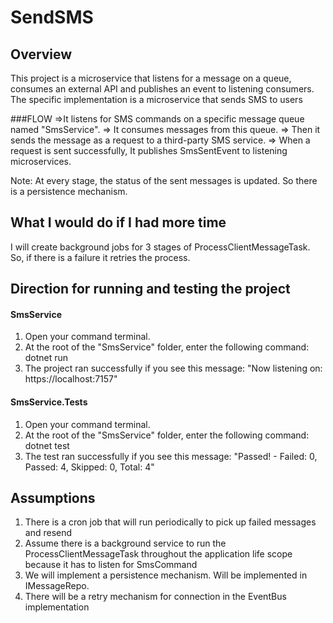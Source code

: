 # SendSMS
## Overview
This project is a microservice that listens for a message on a queue, consumes an external API and publishes an event to listening consumers.
The specific implementation is a microservice that sends SMS to users

###FLOW
=>It listens for SMS commands on a specific message queue named "SmsService". 
=> It consumes messages from this queue.
=> Then it sends the message as a request to a third-party SMS service.
=> When a request is sent successfully, It publishes SmsSentEvent to listening microservices.

Note: At every stage, the status of the sent messages is updated. So there is a persistence mechanism.

## What I would do if I had more time
I will create background jobs for 3 stages of ProcessClientMessageTask. So, if there is a failure it retries the process.

## Direction for running and testing the project
#### SmsService
1. Open your command terminal.
2. At the root of the "SmsService" folder, enter the following command: dotnet run
3. The project ran successfully if you see this message: "Now listening on: https://localhost:7157"
#### SmsService.Tests
1. Open your command terminal.
2. At the root of the "SmsService" folder, enter the following command: dotnet test
3. The test ran successfully if you see this message: "Passed!  - Failed:     0, Passed:     4, Skipped:     0, Total:     4"

## Assumptions
1. There is a cron job that will run periodically to pick up failed messages and resend
2. Assume there is a background service to run the ProcessClientMessageTask throughout the application life scope because it has to listen for SmsCommand 
3. We will implement a persistence mechanism. Will be implemented in IMessageRepo.
4. There will be a retry mechanism for connection in the EventBus implementation
